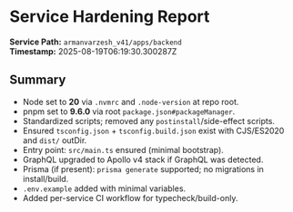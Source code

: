 # Service Hardening Report

**Service Path:** `armanvarzesh_v41/apps/backend`  
**Timestamp:** 2025-08-19T06:19:30.300287Z

## Summary
- Node set to **20** via `.nvmrc` and `.node-version` at repo root.
- pnpm set to **9.6.0** via root `package.json#packageManager`.
- Standardized scripts; removed any `postinstall`/side-effect scripts.
- Ensured `tsconfig.json` + `tsconfig.build.json` exist with CJS/ES2020 and `dist/` outDir.
- Entry point: `src/main.ts` ensured (minimal bootstrap).
- GraphQL upgraded to Apollo v4 stack if GraphQL was detected.
- Prisma (if present): `prisma generate` supported; no migrations in install/build.
- `.env.example` added with minimal variables.
- Added per-service CI workflow for typecheck/build-only.
